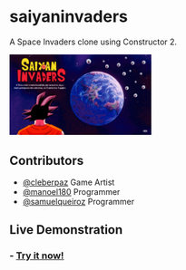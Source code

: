 # saiyaninvaders

A Space Invaders clone using Constructor 2.

<img src="https://github.com/manoel180/saiyaninvaders/blob/BANNER/banner-posdbb.png" style="width:250px"/>

## Contributors 

- <a href="https://github.com/cleberpaz" target="_blank">@cleberpaz</a> Game Artist
- <a href="https://github.com/manoel180" target="_blank">@manoel180</a> Programmer
- <a href="https://github.com/SamuelQueiroz" target="_blank">@samuelqueiroz</a> Programmer




## Live Demonstration

<h3> - <a href="https://manoel180.github.io/saiyaninvaders/out/SaiyanInvanders/" target="_blank">Try it now!</a></h3>
